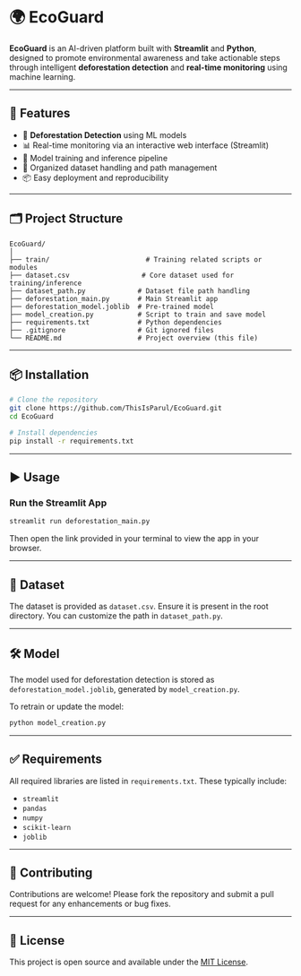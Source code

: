 
# 🌍 EcoGuard

**EcoGuard** is an AI-driven platform built with **Streamlit** and **Python**, designed to promote environmental awareness and take actionable steps through intelligent **deforestation detection** and **real-time monitoring** using machine learning.

---

## 🚀 Features

- 🌲 **Deforestation Detection** using ML models
- 📊 Real-time monitoring via an interactive web interface (Streamlit)
- 🧠 Model training and inference pipeline
- 📁 Organized dataset handling and path management
- 📦 Easy deployment and reproducibility

---

## 🗂️ Project Structure

```
EcoGuard/
│
├── train/                        # Training related scripts or modules
├── dataset.csv                  # Core dataset used for training/inference
├── dataset_path.py             # Dataset file path handling
├── deforestation_main.py       # Main Streamlit app
├── deforestation_model.joblib  # Pre-trained model
├── model_creation.py           # Script to train and save model
├── requirements.txt            # Python dependencies
├── .gitignore                  # Git ignored files
└── README.md                   # Project overview (this file)
```

---

## 📦 Installation

```bash
# Clone the repository
git clone https://github.com/ThisIsParul/EcoGuard.git
cd EcoGuard

# Install dependencies
pip install -r requirements.txt
```

---

## ▶️ Usage

### Run the Streamlit App

```bash
streamlit run deforestation_main.py
```

Then open the link provided in your terminal to view the app in your browser.

---

## 📁 Dataset

The dataset is provided as `dataset.csv`. Ensure it is present in the root directory. You can customize the path in `dataset_path.py`.

---

## 🛠️ Model

The model used for deforestation detection is stored as `deforestation_model.joblib`, generated by `model_creation.py`.

To retrain or update the model:

```bash
python model_creation.py
```

---

## ✅ Requirements

All required libraries are listed in `requirements.txt`. These typically include:

- `streamlit`
- `pandas`
- `numpy`
- `scikit-learn`
- `joblib`

---

## 🤝 Contributing

Contributions are welcome! Please fork the repository and submit a pull request for any enhancements or bug fixes.

---

## 📄 License

This project is open source and available under the [MIT License](LICENSE).
